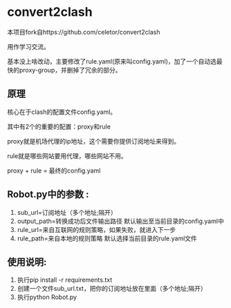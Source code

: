 # convert2clash
本项目fork自https://github.com/celetor/convert2clash

用作学习交流。

基本没上啥改动，主要修改了rule.yaml(原来叫config.yaml)，加了一个自动选最快的proxy-group，并删掉了冗余的部分。

## 原理
核心在于clash的配置文件config.yaml。

其中有2个的重要的配置：proxy和rule

proxy就是机场代理的ip地址，这个需要你提供订阅地址来得到。

rule就是哪些网站要用代理，哪些网站不用。

proxy + rule = 最终的config.yaml


## Robot.py中的参数 :
 1. sub_url=订阅地址（多个地址;隔开）
 2. output_path=转换成功后文件输出路径 默认输出至当前目录的config.yaml中
 3. rule_url=来自互联网的规则策略，如果失败，就进入下一步
 4. rule_path=来自本地的规则策略 默认选择当前目录的rule.yaml文件



## 使用说明:
 1. 执行pip install -r requirements.txt
 2. 创建一个文件sub_url.txt，把你的订阅地址放在里面（多个地址;隔开）
 3. 执行python Robot.py
